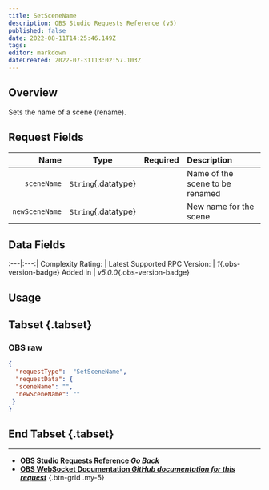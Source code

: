 ```yaml
---
title: SetSceneName
description: OBS Studio Requests Reference (v5)
published: false
date: 2022-08-11T14:25:46.149Z
tags: 
editor: markdown
dateCreated: 2022-07-31T13:02:57.103Z
---
```


## Overview
Sets the name of a scene (rename).

## Request Fields
Name | Type | Required| Description |
----:|:----:|:-------:|:------------|
`sceneName` | `String`{.datatype} | <i class="mdi mdi-check-bold"></i> | Name of the scene to be renamed
`newSceneName` | `String`{.datatype} | <i class="mdi mdi-check-bold"></i> | New name for the scene	

## Data Fields
:---|:---:|
Complexity Rating: | <span class="stars stars--2"></span>
Latest Supported RPC Version: | *1*{.obs-version-badge}
Added in | *v5.0.0*{.obs-version-badge}

## Usage
## Tabset {.tabset}
### OBS raw
```json
{
  "requestType":  "SetSceneName",
  "requestData": {
  "sceneName": "",
  "newSceneName": ""
 }
}
```
## End Tabset {.tabset}

---

- [<i class="mdi mdi-chevron-left"></i>**OBS Studio Requests Reference *Go Back***](/en/Broadcasters/OBS/Requests)
- [<i class="mdi mdi-github"></i> **OBS WebSocket Documentation *GitHub documentation for this request***](https://github.com/obsproject/obs-websocket/blob/master/docs/generated/protocol.md#setscenename)
{.btn-grid .my-5}